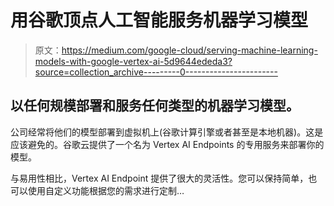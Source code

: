 # 用谷歌顶点人工智能服务机器学习模型

> 原文：<https://medium.com/google-cloud/serving-machine-learning-models-with-google-vertex-ai-5d9644ededa3?source=collection_archive---------0----------------------->

## 以任何规模部署和服务任何类型的机器学习模型。

公司经常将他们的模型部署到虚拟机上(谷歌计算引擎或者甚至是本地机器)。这是应该避免的。谷歌云提供了一个名为 Vertex AI Endpoints 的专用服务来部署你的模型。

与易用性相比，Vertex AI Endpoint 提供了很大的灵活性。您可以保持简单，也可以使用自定义功能根据您的需求进行定制…